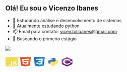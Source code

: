 ## Olá! Eu sou o Vicenzo Ibanes

- 🔭 Estudando análise e desenvolvimento de sistemas
- 🐍 Atualmente estudando python 
- 📫 Email para contato: vicenzolibanes@gmail.com
- 🔎 Buscando o primeiro estágio

<div>
  <img height="180em" src="https://github-readme-stats.vercel.app/api?username=vitibanes&show_icons=true&hide=contribs,prs&cache_seconds=86400&theme=dark"/>
</div>

<div style="display: inline_block"><br>
  <img align="center" alt="Rafa-Js" height="30" width="40" src="https://raw.githubusercontent.com/devicons/devicon/master/icons/javascript/javascript-plain.svg">
  <img align="center" alt="Rafa-HTML" height="30" width="40" src="https://raw.githubusercontent.com/devicons/devicon/master/icons/html5/html5-original.svg">
  <img align="center" alt="Rafa-CSS" height="30" width="40" src="https://raw.githubusercontent.com/devicons/devicon/master/icons/css3/css3-original.svg">
  <img align="center" alt="Rafa-Python" height="30" width="40" src="https://raw.githubusercontent.com/devicons/devicon/master/icons/python/python-original.svg">
  <img align="center" alt="Rafa-Csharp" height="30" width="40" src="https://raw.githubusercontent.com/devicons/devicon/master/icons/csharp/csharp-original.svg">
</div>

